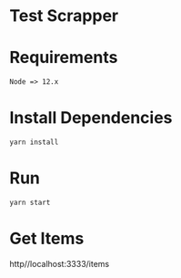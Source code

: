 # Test Scrapper

# Requirements

    Node => 12.x

# Install Dependencies

	yarn install

# Run

    yarn start

# Get Items

http//localhost:3333/items

